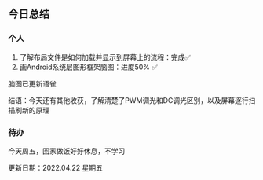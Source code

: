 ## 今日总结



### 个人

1. 了解布局文件是如何加载并显示到屏幕上的流程：完成✅
2. 画Android系统层图形框架脑图：进度50% ✅

脑图已更新语雀

结语：今天还有其他收获，了解清楚了PWM调光和DC调光区别，以及屏幕逐行扫描刷新的原理



### 待办

今天周五，回家做饭好好休息，不学习



更新日期：2022.04.22 星期五
